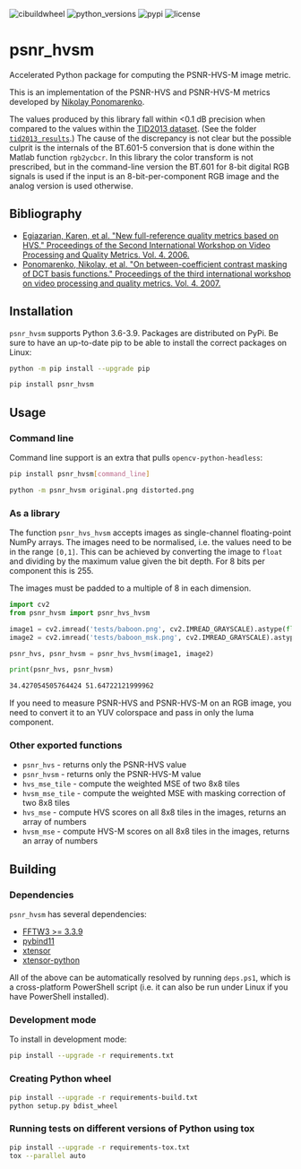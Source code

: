 ![cibuildwheel](https://github.com/lyckantropen/psnr_hvsm/actions/workflows/build_wheels.yml/badge.svg)
![python_versions](https://img.shields.io/pypi/pyversions/psnr_hvsm)
![pypi](https://img.shields.io/pypi/v/psnr_hvsm)
![license](https://img.shields.io/github/license/lyckantropen/psnr_hvsm)

# psnr_hvsm

Accelerated Python package for computing the PSNR-HVS-M image metric.

This is an implementation of the PSNR-HVS and PSNR-HVS-M metrics developed by
[Nikolay Ponomarenko](http://www.ponomarenko.info/psnrhvsm).

The values produced by this library fall within <0.1 dB precision when compared
to the values within the [TID2013
dataset](https://www.sciencedirect.com/science/article/pii/S0923596514001490).
(See the folder [`tid2013_results`](tid2013_results).) The cause of the
discrepancy is not clear but the possible culprit is the internals of the
BT.601-5 conversion that is done within the Matlab function `rgb2ycbcr`. In
this library the color transform is not prescribed, but in the command-line
version the BT.601 for 8-bit digital RGB signals is used if the input is an
8-bit-per-component RGB image and the analog version is used otherwise.

## Bibliography

* [Egiazarian, Karen, et al. "New full-reference quality metrics based on HVS." Proceedings of the Second International Workshop on Video Processing and Quality Metrics. Vol. 4. 2006.](https://www.researchgate.net/profile/Vladimir_Lukin2/publication/251229783_A_NEW_FULL-REFERENCE_QUALITY_METRICS_BASED_ON_HVS/links/0046351f669a9c1869000000.pdf)
* [Ponomarenko, Nikolay, et al. "On between-coefficient contrast masking of DCT basis functions." Proceedings of the third international workshop on video processing and quality metrics. Vol. 4. 2007.](https://www.researchgate.net/profile/Vladimir-Lukin-4/publication/242309240_On_between-coefficient_contrast_masking_of_DCT_basis_functions/links/0c96052442be7c3176000000/On-between-coefficient-contrast-masking-of-DCT-basis-functions.pdf)

## Installation

`psnr_hvsm` supports Python 3.6-3.9. Packages are distributed on PyPi. Be sure
to have an up-to-date pip to be able to install the correct packages on Linux:

```bash
python -m pip install --upgrade pip
```

```bash
pip install psnr_hvsm
```

## Usage

### Command line

Command line support is an extra that pulls `opencv-python-headless`:

```bash
pip install psnr_hvsm[command_line]
```

```bash
python -m psnr_hvsm original.png distorted.png
```

### As a library

The function `psnr_hvs_hvsm` accepts images as single-channel floating-point
NumPy arrays. The images need to be normalised, i.e. the values need to be in
the range `[0,1]`. This can be achieved by converting the image to `float` and
dividing by the maximum value given the bit depth. For 8 bits per component
this is 255.

The images must be padded to a multiple of 8 in each dimension.

```python
import cv2
from psnr_hvsm import psnr_hvs_hvsm

image1 = cv2.imread('tests/baboon.png', cv2.IMREAD_GRAYSCALE).astype(float) / 255
image2 = cv2.imread('tests/baboon_msk.png', cv2.IMREAD_GRAYSCALE).astype(float) / 255

psnr_hvs, psnr_hvsm = psnr_hvs_hvsm(image1, image2)

print(psnr_hvs, psnr_hvsm)
```

```bash
34.427054505764424 51.64722121999962
```

If you need to measure PSNR-HVS and PSNR-HVS-M on an RGB image, you need to
convert it to an YUV colorspace and pass in only the luma component.

### Other exported functions

* `psnr_hvs` - returns only the PSNR-HVS value
* `psnr_hvsm` - returns only the PSNR-HVS-M value
* `hvs_mse_tile` - compute the weighted MSE of two 8x8 tiles
* `hvsm_mse_tile` - compute the weighted MSE with masking correction of two 8x8 tiles
* `hvs_mse` - compute HVS scores on all 8x8 tiles in the images, returns an array of numbers
* `hvsm_mse` - compute HVS-M scores on all 8x8 tiles in the images, returns an array of numbers

## Building

### Dependencies

`psnr_hvsm` has several dependencies:

* [FFTW3 >= 3.3.9](http://www.fftw.org/)
* [pybind11](https://github.com/pybind/pybind11)
* [xtensor](https://github.com/xtensor-stack/xtensor)
* [xtensor-python](https://github.com/xtensor-stack/xtensor-python)

All of the above can be automatically resolved by running `deps.ps1`, which is
a cross-platform PowerShell script (i.e. it can also be run under Linux if you
have PowerShell installed).

### Development mode

To install in development mode:

```bash
pip install --upgrade -r requirements.txt
```

### Creating Python wheel

```bash
pip install --upgrade -r requirements-build.txt
python setup.py bdist_wheel
```

### Running tests on different versions of Python using tox

```bash
pip install --upgrade -r requirements-tox.txt
tox --parallel auto
```
